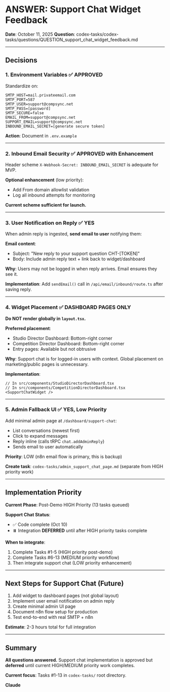 # ANSWER: Support Chat Widget Feedback

**Date**: October 11, 2025
**Question**: codex-tasks/codex-tasks/questions/QUESTION_support_chat_widget_feedback.md

---

## Decisions

### 1. Environment Variables ✅ APPROVED
Standardize on:
```env
SMTP_HOST=mail.privateemail.com
SMTP_PORT=587
SMTP_USER=support@compsync.net
SMTP_PASS=[password]
SMTP_SECURE=false
EMAIL_FROM=support@compsync.net
SUPPORT_EMAIL=support@compsync.net
INBOUND_EMAIL_SECRET=[generate secure token]
```

**Action**: Document in `.env.example`

---

### 2. Inbound Email Security ✅ APPROVED with Enhancement
Header scheme `X-Webhook-Secret: INBOUND_EMAIL_SECRET` is adequate for MVP.

**Optional enhancement** (low priority):
- Add From domain allowlist validation
- Log all inbound attempts for monitoring

**Current scheme sufficient for launch.**

---

### 3. User Notification on Reply ✅ YES
When admin reply is ingested, **send email to user** notifying them:

**Email content**:
- Subject: "New reply to your support question CHT-[TOKEN]"
- Body: Include admin reply text + link back to widget/dashboard

**Why**: Users may not be logged in when reply arrives. Email ensures they see it.

**Implementation**: Add `sendEmail()` call in `/api/email/inbound/route.ts` after saving reply.

---

### 4. Widget Placement ✅ DASHBOARD PAGES ONLY
**Do NOT render globally in `layout.tsx`.**

**Preferred placement**:
- Studio Director Dashboard: Bottom-right corner
- Competition Director Dashboard: Bottom-right corner
- Entry pages: Available but not obtrusive

**Why**: Support chat is for logged-in users with context. Global placement on marketing/public pages is unnecessary.

**Implementation**:
```tsx
// In src/components/StudioDirectorDashboard.tsx
// In src/components/CompetitionDirectorDashboard.tsx
<SupportChatWidget />
```

---

### 5. Admin Fallback UI ✅ YES, Low Priority
Add minimal admin page at `/dashboard/support-chat`:
- List conversations (newest first)
- Click to expand messages
- Reply inline (calls tRPC `chat.addAdminReply`)
- Sends email to user automatically

**Priority**: LOW (n8n email flow is primary, this is backup)

**Create task**: `codex-tasks/admin_support_chat_page.md` (separate from HIGH priority work)

---

## Implementation Priority

**Current Phase**: Post-Demo HIGH Priority (13 tasks queued)

**Support Chat Status**:
- ✅ Code complete (Oct 10)
- ⏸️ Integration **DEFERRED** until after HIGH priority tasks complete

**When to integrate**:
1. Complete Tasks #1-5 (HIGH priority post-demo)
2. Complete Tasks #6-13 (MEDIUM priority workflow)
3. Then integrate support chat (LOW priority enhancement)

---

## Next Steps for Support Chat (Future)

1. Add widget to dashboard pages (not global layout)
2. Implement user email notification on admin reply
3. Create minimal admin UI page
4. Document n8n flow setup for production
5. Test end-to-end with real SMTP + n8n

**Estimate**: 2-3 hours total for full integration

---

## Summary

**All questions answered.** Support chat implementation is approved but **deferred** until current HIGH/MEDIUM priority work completes.

**Current focus**: Tasks #1-13 in `codex-tasks/` root directory.

**Claude**

